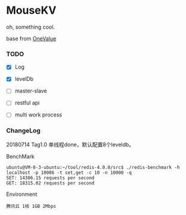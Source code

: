 # MouseKV
oh, something cool.

base from [OneValue](https://github.com/onexsoft/OneValue)

### TODO
- [x] Log
- [x] levelDb
- [ ] master-slave
- [ ] restful api
- [ ] multi work process


### ChangeLog
20180714 Tag1.0 单线程done，默认配置8个leveldb。

BenchMark

    ubuntu@VM-0-3-ubuntu:~/tool/redis-4.0.0/src$ ./redis-benchmark -h localhost -p 10086 -t set,get -c 10 -n 10000 -q
    SET: 14306.15 requests per second
    GET: 18315.02 requests per second

Environment

	腾讯云 1核 1GB 2Mbps
